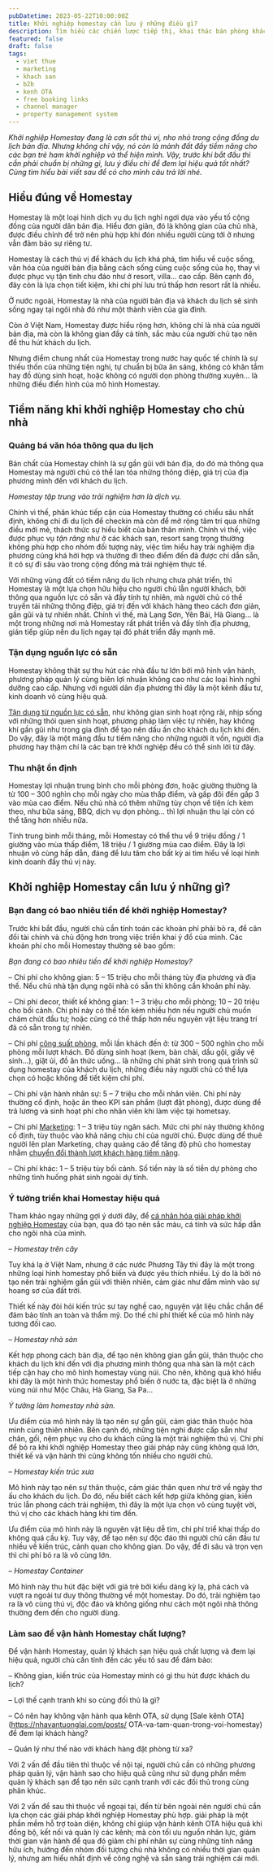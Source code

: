 ```yaml
---
pubDatetime: 2023-05-22T10:00:00Z
title: Khởi nghiệp homestay cần lưu ý những điều gì?
description: Tìm hiểu các chiến lược tiếp thị, khai thác bán phòng khách sạn hiệu quả trong chuỗi bài viết sau của nhavantuonglai để áp dụng và đem lại hiệu quả thiết thực cho giải pháp của bạn.
featured: false
draft: false
tags:
  - viet thue
  - marketing
  - khach san
  - b2b
  - kenh OTA
  - free booking links
  - channel manager
  - property management system
---
```


_Khởi nghiệp Homestay đang là cơn sốt thú vị, nho nhỏ trong cộng đồng du lịch bản địa. Nhưng không chỉ vậy, nó còn là mảnh đất đầy tiềm năng cho các bạn trẻ ham khởi nghiệp và thể hiện mình. Vậy, trước khi bắt đầu thì cần phải chuẩn bị những gì, lưu ý điều chi để đem lại hiệu quả tốt nhất? Cùng tìm hiểu bài viết sau để có cho mình câu trả lời nhé._

## Hiểu đúng về Homestay

Homestay là một loại hình dịch vụ du lịch nghỉ ngơi dựa vào yếu tố cộng đồng của người dân bản địa. Hiểu đơn giản, đó là không gian của chủ nhà, được điều chỉnh để trở nên phù hợp khi đón nhiều người cùng tới ở nhưng vẫn đảm bảo sự riêng tư.

Homestay là cách thú vị để khách du lịch khá phá, tìm hiểu về cuộc sống, văn hóa của người bản địa bằng cách sống cùng cuộc sống của họ, thay vì được phục vụ tận tình chu đáo như ở resort, villa… cao cấp. Bên cạnh đó, đây còn là lựa chọn tiết kiệm, khi chi phí lưu trú thấp hơn resort rất là nhiều.

Ở nước ngoài, Homestay là nhà của người bản địa và khách du lịch sẽ sinh sống ngay tại ngôi nhà đó như một thành viên của gia đình.

Còn ở Việt Nam, Homestay được hiểu rộng hơn, không chỉ là nhà của người bản địa, mà còn là không gian đầy cá tính, sắc màu của người chủ tạo nên để thu hút khách du lịch.

Nhưng điểm chung nhất của Homestay trong nước hay quốc tế chính là sự thiếu thốn của những tiện nghi, tự chuẩn bị bữa ăn sáng, không có khăn tắm hay đồ dùng sinh hoạt, hoặc không có người dọn phòng thường xuyên… là những điều điển hình của mô hình Homestay.

## Tiềm năng khi khởi nghiệp Homestay cho chủ nhà

### Quảng bá văn hóa thông qua du lịch

Bản chất của Homestay chính là sự gần gũi với bản địa, do đó mà thông qua Homestay mà người chủ có thể lan tỏa những thông điệp, giá trị của địa phương mình đến với khách du lịch.

_Homestay tập trung vào trải nghiệm hơn là dịch vụ._

Chính vì thế, phân khúc tiếp cận của Homestay thường có chiều sâu nhất định, không chỉ đi du lịch để checkin mà còn để mở rộng tâm trí qua những điều mới mẻ, thách thức sự hiểu biết của bản thân mình. Chính vì thế, việc được phục vụ _tận răng_ như ở các khách sạn, resort sang trọng thường không phù hợp cho nhóm đối tượng này, việc tìm hiểu hay trải nghiệm địa phương cũng khá hời hợp và thường đi theo điểm đến đã được chỉ dẫn sẵn, ít có sự đi sâu vào trong cộng đồng mà trải nghiệm thực tế.

Với những vùng đất có tiềm năng du lịch nhưng chưa phát triển, thì Homestay là một lựa chọn hữu hiệu cho người chủ lẫn người khách, bởi thông qua nguồn lực có sẵn và đầy tính tự nhiên, mà người chủ có thể truyền tải những thông điệp, giá trị đến với khách hàng theo cách đơn giản, gần gũi và tự nhiên nhất. Chính vì thế, mà Lạng Sơn, Yên Bái, Hà Giang… là một trong những nơi mà Homestay rất phát triển và đầy tính địa phương, gián tiếp giúp nền du lịch ngay tại đó phát triển đầy mạnh mẽ.

### Tận dụng nguồn lực có sẵn

Homestay không thật sự thu hút các nhà đầu tư lớn bởi mô hình vận hành, phương pháp quản lý cùng biên lợi nhuận không cao như các loại hình nghỉ dưỡng cao cấp. Nhưng với người dân địa phương thì đây là một kênh đầu tư, kinh doanh vô cùng hiệu quả.

[Tận dụng từ nguồn lực có sẵn](https://nhavantuonglai.com/posts/), như không gian sinh hoạt rộng rãi, nhịp sống với những thói quen sinh hoạt, phương pháp làm việc tự nhiên, hay không khí gần gũi như trong gia đình để tạo nên dấu ấn cho khách du lịch khi đến. Do vậy, đây là một mảng đầu tư tiềm năng cho những người ít vốn, người địa phương hay thậm chí là các bạn trẻ khởi nghiệp đều có thể sinh lời từ đây.

### Thu nhật ổn định

Homestay lợi nhuận trung bình cho mỗi phòng đơn, hoặc giường thường là từ 100 – 300 nghìn cho mỗi ngày cho mùa thấp điểm, và gấp đôi đến gấp 3 vào mùa cao điểm. Nếu chủ nhà có thêm những tùy chọn về tiện ích kèm theo, như bữa sáng, BBQ, dịch vụ dọn phòng… thì lợi nhuận thu lại còn có thể tăng hơn nhiều nữa.

Tính trung bình mỗi tháng, mỗi Homestay có thể thu về 9 triệu đồng / 1 giường vào mùa thấp điểm, 18 triệu / 1 giường mùa cao điểm. Đây là lợi nhuận vô cùng hấp dẫn, đáng để lưu tâm cho bất kỳ ai tìm hiểu về loại hình kinh doanh đầy thú vị này.

## Khởi nghiệp Homestay cần lưu ý những gì?

### Bạn đang có bao nhiêu tiền để khởi nghiệp Homestay?

Trước khi bắt đầu, người chủ cần tính toán các khoản phí phải bỏ ra, để cân đối tài chính và chủ động hơn trong việc triển khai ý đồ của mình. Các khoản phí cho mỗi Homestay thường sẽ bao gồm:

_Bạn đang có bao nhiêu tiền để khởi nghiệp Homestay?_

– Chi phí cho không gian: 5 – 15 triệu cho mỗi tháng tùy địa phương và địa thế. Nếu chủ nhà tận dụng ngôi nhà có sẵn thì không cần khoản phí này.

– Chi phí decor, thiết kế không gian: 1 – 3 triệu cho mỗi phòng; 10 – 20 triệu cho bối cảnh. Chi phí này có thể tốn kém nhiều hơn nếu người chủ muốn chăm chút đầu tư; hoặc cũng có thể thấp hơn nếu nguyên vật liệu trang trí đã có sẵn trong tự nhiên.

– Chi phí [công suất phòng](https://nhavantuonglai.com/posts/hieu-dung-ve-cong-suat-phong-khi-lam-khach-san), mỗi lần khách đến ở: từ 300 – 500 nghìn cho mỗi phòng mỗi lượt khách. Đồ dùng sinh hoạt (kem, bàn chải, dầu gội, giấy vệ sinh…), giặt ủi, đồ ăn thức uống… là những chi phát sinh trong quá trình sử dụng homestay của khách du lịch, những điều này người chủ có thể lựa chọn có hoặc không để tiết kiệm chi phí.

– Chi phí vận hành nhân sự: 5 – 7 triệu cho mỗi nhân viên. Chi phí này thường cố định, hoặc ăn theo KPI sản phẩm (lượt đặt phòng), được dùng để trả lương và sinh hoạt phí cho nhân viên khi làm việc tại hometsay.

– Chi phí [Marketing](https://nhavantuonglai.com/posts/): 1 – 3 triệu tùy ngân sách. Mức chi phí này thường không cố định, tùy thuộc vào khả năng chịu chi của người chủ. Được dùng để thuê người lên plan Marketing, chạy quảng cáo để tăng độ phủ cho homestay nhằm [chuyển đổi thành lượt khách hàng tiềm năng](https://nhavantuonglai.com/posts/).

– Chi phí khác: 1 – 5 triệu tùy bối cảnh. Số tiền này là số tiền dự phòng cho những tình huống phát sinh ngoài dự tính.

### Ý tưởng triển khai Homestay hiệu quả

Tham khảo ngay những gợi ý dưới đây, để [cá nhân hóa giải pháp khởi nghiệp Homestay](https://nhavantuonglai.com/posts/) của bạn, qua đó tạo nên sắc màu, cá tính và sức hấp dẫn cho ngôi nhà của mình.

– _Homestay trên cây_

Tuy khá lạ ở Việt Nam, nhưng ở các nước Phương Tây thì đây là một trong những loại hình homestay phổ biến và được yêu thích nhiều. Lý do là bởi nó tạo nên trải nghiệm gần gũi với thiên nhiên, cảm giác như đắm mình vào sự hoang sơ của đất trời.

Thiết kế này đòi hỏi kiến trúc sư tay nghề cao, nguyên vật liệu chắc chắn để đảm bảo tính an toàn và thẩm mỹ. Do thế chi phí thiết kế của mô hình này tương đối cao.

– _Homestay nhà sàn_

Kết hợp phong cách bản địa, để tạo nên không gian gần gũi, thân thuộc cho khách du lịch khi đến với địa phương mình thông qua nhà sàn là một cách tiếp cận hay cho mô hình homestay vùng núi. Cho nên, không quá khó hiểu khi đây là một hình thức homestay phổ biến ở nước ta, đặc biệt là ở những vùng núi như Mộc Châu, Hà Giang, Sa Pa…

_Ý tưởng làm homestay nhà sàn._

Ưu điểm của mô hình này là tạo nên sự gần gũi, cảm giác thân thuộc hòa mình cùng thiên nhiên. Bên cạnh đó, những tiện nghi được cấp sẵn như chăn, gối, nệm phục vụ cho du khách cũng là một trải nghiệm thú vị. Chi phí để bỏ ra khi khởi nghiệp Homestay theo giải pháp này cũng không quá lớn, thiết kế và vận hành thì cũng không tốn nhiều cho người chủ.

– _Homestay kiến trúc xưa_

Mô hình này tạo nên sự thân thuộc, cảm giác thân quen như trở về ngày thơ ấu cho khách du lịch. Do đó, nếu biết cách kết hợp giữa không gian, kiến trúc lẫn phong cách trải nghiệm, thì đây là một lựa chọn vô cùng tuyệt vời, thú vị cho các khách hàng khi tìm đến.

Ưu điểm của mô hình này là nguyên vật liệu dễ tìm, chi phí triể khai thấp do không quá cầu kỳ. Tuy vậy, để tạo nên sự độc đáo thì người chủ cần đầu tư nhiều về kiến trúc, cảnh quan cho không gian. Do vậy, để đi sâu và trọn vẹn thì chi phí bỏ ra là vô cùng lớn.

– _Homestay Container_

Mô hình này thu hút đặc biệt với giá trẻ bởi kiểu dáng kỳ lạ, phá cách và vượt ra ngoài tư duy thông thường về một homestay. Do đó, trải nghiệm tạo ra là vô cùng thú vị, độc đáo và không giống như cách một ngôi nhà thông thường đem đến cho người dùng.

### Làm sao để vận hành Homestay chất lượng?

Để vận hành Homestay, quản lý khách sạn hiệu quả chất lượng và đem lại hiệu quả, người chủ cần tính đến các yếu tố sau để đảm bảo:

– Không gian, kiến trúc của Homestay mình có gì thu hút được khách du lịch?

– Lợi thế cạnh tranh khi so cùng đối thủ là gì?

– Có nên hay không vận hành qua kênh OTA, sử dụng [Sale kênh OTA](https://nhavantuonglai.com/posts/ OTA-va-tam-quan-trong-voi-homestay) để đem lại khách hàng?

– Quản lý như thế nào với khách hàng đặt phòng từ xa?

Với 2 vấn đề đầu tiên thì thuộc về nội tại, người chủ cần có những phương pháp quản lý, vận hành sao cho hiệu quả cũng như sử dụng phần mềm quản lý khách sạn để tạo nên sức cạnh tranh với các đối thủ trong cùng phân khúc.

Với 2 vấn đề sau thì thuộc về ngoại tại, đến từ bên ngoài nên người chủ cần lựa chọn các giải pháp khởi nghiệp Homestay phù hợp. giải pháp là một phần mềm hỗ trợ toàn diện, không chỉ giúp vận hành kênh OTA hiệu quả khi đồng bộ, kết nối và quản lý các kênh; mà còn tối ưu nguồn nhân lực, giảm thời gian vận hành để qua đó giảm chi phí nhân sự cùng những tính năng hữu ích, hướng đến nhóm đối tượng chủ nhà không có nhiều thời gian quản lý, nhưng am hiểu nhất định về công nghệ và sẵn sàng trải nghiệm cái mới.